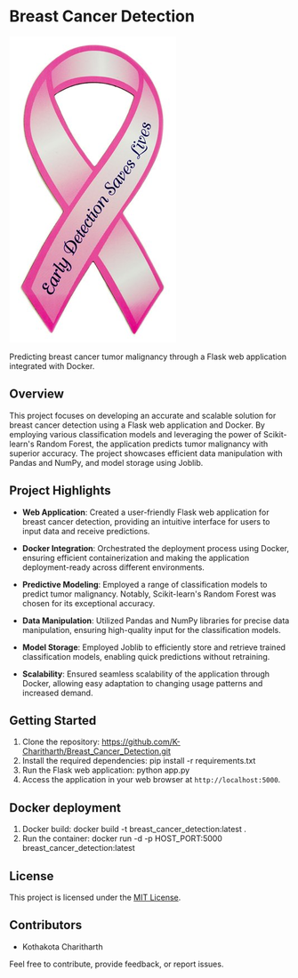 # Breast Cancer Detection

![Breast Cancer Detection Logo](images/logo.png)

Predicting breast cancer tumor malignancy through a Flask web application integrated with Docker.

## Overview

This project focuses on developing an accurate and scalable solution for breast cancer detection using a Flask web application and Docker. By employing various classification models and leveraging the power of Scikit-learn's Random Forest, the application predicts tumor malignancy with superior accuracy. The project showcases efficient data manipulation with Pandas and NumPy, and model storage using Joblib.

## Project Highlights

- **Web Application**: Created a user-friendly Flask web application for breast cancer detection, providing an intuitive interface for users to input data and receive predictions.

- **Docker Integration**: Orchestrated the deployment process using Docker, ensuring efficient containerization and making the application deployment-ready across different environments.

- **Predictive Modeling**: Employed a range of classification models to predict tumor malignancy. Notably, Scikit-learn's Random Forest was chosen for its exceptional accuracy.

- **Data Manipulation**: Utilized Pandas and NumPy libraries for precise data manipulation, ensuring high-quality input for the classification models.

- **Model Storage**: Employed Joblib to efficiently store and retrieve trained classification models, enabling quick predictions without retraining.

- **Scalability**: Ensured seamless scalability of the application through Docker, allowing easy adaptation to changing usage patterns and increased demand.

## Getting Started

1. Clone the repository: https://github.com/K-Charitharth/Breast_Cancer_Detection.git
2. Install the required dependencies: pip install -r requirements.txt
3. Run the Flask web application: python app.py
4. Access the application in your web browser at `http://localhost:5000`.

## Docker deployment
1. Docker build: docker build -t breast_cancer_detection:latest .
2. Run the container: docker run -d -p HOST_PORT:5000 breast_cancer_detection:latest

## License

This project is licensed under the [MIT License](LICENSE).

## Contributors

- Kothakota Charitharth

Feel free to contribute, provide feedback, or report issues.

